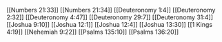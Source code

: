 [[Numbers 21:33]]
[[Numbers 21:34]]
[[Deuteronomy 1:4]]
[[Deuteronomy 2:32]]
[[Deuteronomy 4:47]]
[[Deuteronomy 29:7]]
[[Deuteronomy 31:4]]
[[Joshua 9:10]]
[[Joshua 12:1]]
[[Joshua 12:4]]
[[Joshua 13:30]]
[[1 Kings 4:19]]
[[Nehemiah 9:22]]
[[Psalms 135:10]]
[[Psalms 136:20]]
